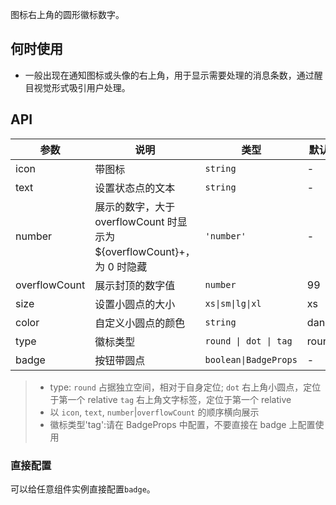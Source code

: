 图标右上角的圆形徽标数字。

## 何时使用

- 一般出现在通知图标或头像的右上角，用于显示需要处理的消息条数，通过醒目视觉形式吸引用户处理。

## API

| 参数 | 说明 | 类型 | 默认值 |
| --- | --- | --- | --- |
| icon | 带图标 | `string` | - |
| text | 设置状态点的文本 | `string` | - |
| number | 展示的数字，大于 overflowCount 时显示为 ${overflowCount}+，为 0 时隐藏 | `'number'` | - |
| overflowCount | 展示封顶的数字值 | `number` | 99 |
| size | 设置小圆点的大小 | `xs\|sm\|lg\|xl` | xs |
| color | 自定义小圆点的颜色 | `string` | danger |
| type | 徽标类型 | `round \| dot \| tag` | round |
| badge | 按钮带圆点 | `boolean\|BadgeProps` | - |

> - type: `round` 占据独立空间，相对于自身定位; `dot` 右上角小圆点，定位于第一个 relative `tag` 右上角文字标签，定位于第一个 relative
> - 以 `icon`, `text`, `number`|`overflowCount` 的顺序横向展示
> - 徽标类型'tag':请在 BadgeProps 中配置，不要直接在 badge 上配置使用

### 直接配置

可以给任意组件实例直接配置`badge`。
